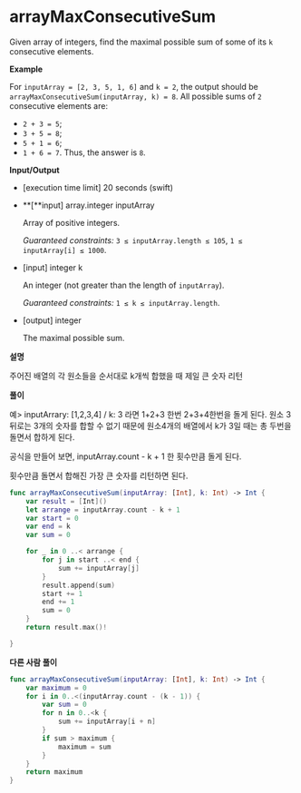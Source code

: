 # arrayMaxConsecutiveSum

Given array of integers, find the maximal possible sum of some of its `k` consecutive elements.

**Example**

For `inputArray = [2, 3, 5, 1, 6]` and `k = 2`, the output should be
`arrayMaxConsecutiveSum(inputArray, k) = 8`.
All possible sums of `2` consecutive elements are:

- `2 + 3 = 5`;
- `3 + 5 = 8`;
- `5 + 1 = 6`;
- `1 + 6 = 7`.
  Thus, the answer is `8`.

**Input/Output**

- [execution time limit] 20 seconds (swift)

- **[**input] array.integer inputArray

  Array of positive integers.

  *Guaranteed constraints:*
  `3 ≤ inputArray.length ≤ 105`,
  `1 ≤ inputArray[i] ≤ 1000`.

- [input] integer k

  An integer (not greater than the length of `inputArray`).

  *Guaranteed constraints:*
  `1 ≤ k ≤ inputArray.length`.

- [output] integer

  The maximal possible sum.

**설명**

주어진 배열의 각 원소들을 순서대로 k개씩 합했을 때 제일 큰 숫자 리턴

**풀이**

예> inputArrary: [1,2,3,4] / k: 3 라면 1+2+3 한번 2+3+4한번을 돌게 된다. 원소 3 뒤로는 3개의 숫자를 합할 수 없기 때문에 원소4개의 배열에서 k가 3일 때는 총 두번을 돌면서 합하게 된다.

공식을 만들어 보면, inputArray.count - k + 1 한 횟수만큼 돌게 된다.

횟수만큼 돌면서 합해진 가장 큰 숫자를 리턴하면 된다.

```swift
func arrayMaxConsecutiveSum(inputArray: [Int], k: Int) -> Int {
    var result = [Int]()
    let arrange = inputArray.count - k + 1
    var start = 0
    var end = k
    var sum = 0

    for _ in 0 ..< arrange {
        for j in start ..< end {
            sum += inputArray[j]
        }
        result.append(sum)
        start += 1
        end += 1
        sum = 0
    }
    return result.max()!

}
```

**다른 사람 풀이**

```swift
func arrayMaxConsecutiveSum(inputArray: [Int], k: Int) -> Int {
    var maximum = 0
    for i in 0..<(inputArray.count - (k - 1)) {
        var sum = 0
        for n in 0..<k {
            sum += inputArray[i + n]
        }
        if sum > maximum {
            maximum = sum
        }
    }
    return maximum
}

```


